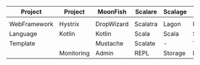 
| Project       | Project       | MoonFish      | Scalare       | Scalage       | Scalperb      | Scallions     | 
| ------------- | ------------- | ------------- | ------------- | ------------- | ------------- | ------------- |
|  |  |  |  |  |  |  |
| WebFramework  | Hystrix       | DropWizard    | Scalatra      | Lagon         | PlayFramework | AkkaHttp      |
| Language | Kotlin | Kotlin | Scala | Scala | Scala | Scala |
| Template | | Mustache | Scalate | - | Twirl | - |
|  | Monitoring | Admin | REPL | Storage | ReadOnly | Logic |

